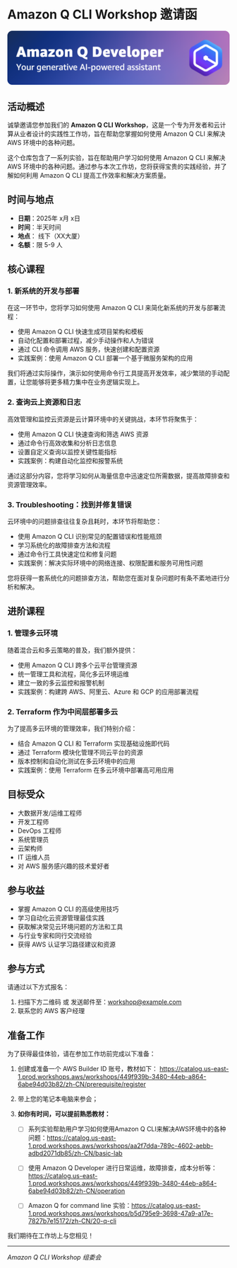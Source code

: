 # Amazon Q CLI Workshop 邀请函

![image-20250616212920549](./assets/image-20250616212920549.png)

## 活动概述

诚挚邀请您参加我们的 **Amazon Q CLI Workshop**，这是一个专为开发者和云计算从业者设计的实践性工作坊，旨在帮助您掌握如何使用 Amazon Q CLI 来解决 AWS 环境中的各种问题。

这个仓库包含了一系列实验，旨在帮助用户学习如何使用 Amazon Q CLI 来解决 AWS 环境中的各种问题。通过参与本次工作坊，您将获得宝贵的实践经验，并了解如何利用 Amazon Q CLI 提高工作效率和解决方案质量。

## 时间与地点

- **日期**：2025年 x月 x日
- **时间**：半天时间
- **地点**： 线下（XX大厦）
- **名额**：限 5-9 人

## 核心课程

### 1. 新系统的开发与部署

在这一环节中，您将学习如何使用 Amazon Q CLI 来简化新系统的开发与部署流程：

- 使用 Amazon Q CLI 快速生成项目架构和模板
- 自动化配置和部署过程，减少手动操作和人为错误
- 通过 CLI 命令调用 AWS 服务，快速创建和配置资源
- 实践案例：使用 Amazon Q CLI 部署一个基于微服务架构的应用

我们将通过实际操作，演示如何使用命令行工具提高开发效率，减少繁琐的手动配置，让您能够将更多精力集中在业务逻辑实现上。

### 2. 查询云上资源和日志

高效管理和监控云资源是云计算环境中的关键挑战，本环节将聚焦于：

- 使用 Amazon Q CLI 快速查询和筛选 AWS 资源
- 通过命令行高效收集和分析日志信息
- 设置自定义查询以监控关键性能指标
- 实践案例：构建自动化监控和报警系统

通过这部分内容，您将学习如何从海量信息中迅速定位所需数据，提高故障排查和资源管理效率。

### 3. Troubleshooting：找到并修复错误

云环境中的问题排查往往复杂且耗时，本环节将帮助您：

- 使用 Amazon Q CLI 识别常见的配置错误和性能瓶颈
- 学习系统化的故障排查方法和流程
- 通过命令行工具快速定位和修复问题
- 实践案例：解决实际环境中的网络连接、权限配置和服务可用性问题

您将获得一套系统化的问题排查方法，帮助您在面对复杂问题时有条不紊地进行分析和解决。

## 进阶课程

### 1. 管理多云环境

随着混合云和多云策略的普及，我们额外提供：

- 使用 Amazon Q CLI 跨多个云平台管理资源
- 统一管理工具和流程，简化多云环境运维
- 建立一致的多云监控和报警机制
- 实践案例：构建跨 AWS、阿里云、Azure 和 GCP 的应用部署流程

### 2. Terraform 作为中间层部署多云

为了提高多云环境的管理效率，我们特别介绍：

- 结合 Amazon Q CLI 和 Terraform 实现基础设施即代码
- 通过 Terraform 模块化管理不同云平台的资源
- 版本控制和自动化测试在多云环境中的应用
- 实践案例：使用 Terraform 在多云环境中部署高可用应用

## 目标受众

- 大数据开发/运维工程师
- 开发工程师
- DevOps 工程师
- 系统管理员
- 云架构师
- IT 运维人员
- 对 AWS 服务感兴趣的技术爱好者

## 参与收益

- 掌握 Amazon Q CLI 的高级使用技巧
- 学习自动化云资源管理最佳实践
- 获取解决常见云环境问题的方法和工具
- 与行业专家和同行交流经验
- 获得 AWS 认证学习路径建议和资源

## 参与方式

请通过以下方式报名：

1. 扫描下方二维码 或 发送邮件至：workshop@example.com
3. 联系您的 AWS 客户经理



## 准备工作

为了获得最佳体验，请在参加工作坊前完成以下准备：

1. 创建或准备一个  AWS Builder ID 账号，教材如下：
   https://catalog.us-east-1.prod.workshops.aws/workshops/449f939b-3480-44eb-a864-6abe94d03b82/zh-CN/prerequisite/register

2. 带上您的笔记本电脑来参会；

3. **如你有时间，可以提前熟悉教材：**
   - [ ] 系列实验帮助用户学习如何使用Amazon Q CLI来解决AWS环境中的各种问题：https://catalog.us-east-1.prod.workshops.aws/workshops/aa2f7dda-789c-4602-aebb-adbd2071db85/zh-CN/basic-lab
   - [ ] 使用 Amazon Q Developer 进行日常运维，故障排查，成本分析等：https://catalog.us-east-1.prod.workshops.aws/workshops/449f939b-3480-44eb-a864-6abe94d03b82/zh-CN/operation
   - [ ] Amazon Q for command line 实验：https://catalog.us-east-1.prod.workshops.aws/workshops/b5d795e9-3698-47a9-a17e-7827b7e15172/zh-CN/20-q-cli




我们期待在工作坊上与您相见！

---

*Amazon Q CLI Workshop 组委会*
